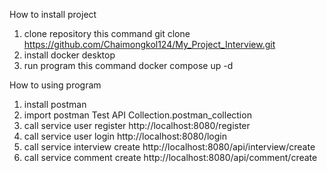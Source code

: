 How to install project
 1. clone repository this command git clone https://github.com/Chaimongkol124/My_Project_Interview.git
 2. install docker desktop
 3. run program this command docker compose up -d

How to using program
 1. install postman
 2. import postman Test API Collection.postman_collection  
 3. call service user register http://localhost:8080/register
 4. call service user login http://localhost:8080/login 
 5. call service interview create http://localhost:8080/api/interview/create
 6. call service comment create http://localhost:8080/api/comment/create